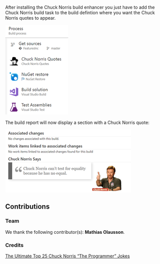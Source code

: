 ﻿After installing the Chuck Norris build enhancer you just have to add the Chuck Norris build task to the build defintion where you want the Chuck Norris quotes to appear.

![](/docs/chuck-build-task.png)

The build report will now display a section with a Chuck Norris quote:

![](/docs/chuck-build-report.png)

## Contributions ##

### Team ###

We thank the following contributor(s): **Mathias Olausson**.

### Credits ###

[The Ultimate Top 25 Chuck Norris “The Programmer” Jokes](http://codesqueeze.com/the-ultimate-top-25-chuck-norris-the-programmer-jokes/)
